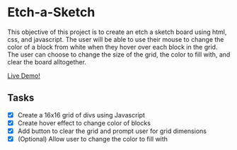 # Etch-a-Sketch
This objective of this project is to create an etch a sketch board using html, css, and javascript. The user will be able to use their mouse to change the color of a block from white when they hover over each block in the grid. The user can choose to change the size of the grid, the color to fill with, and clear the board alltogether.

[Live Demo!](https://saifali732.github.io/Etch-a-Sketch/)

## Tasks
- [x] Create a 16x16 grid of divs using Javascript
- [x] Create hover effect to change color of blocks
- [x] Add button to clear the grid and prompt user for grid dimensions
- [x] \(Optional) Allow user to change the color to fill with

